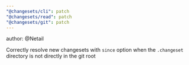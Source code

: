 ```yaml
---
"@changesets/cli": patch
"@changesets/read": patch
"@changesets/git": patch
---
```


author: @Netail

Correctly resolve new changesets with `since` option when the `.changeset` directory is not directly in the git root
